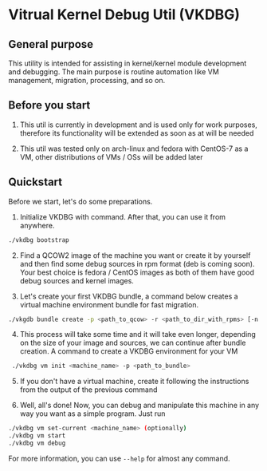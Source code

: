 # Vitrual Kernel Debug Util (VKDBG)

## General purpose

This utility is intended for assisting in kernel/kernel module development and debugging. The main purpose is routine automation like VM management, migration, processing, and so on. 

## Before you start

1. This util is currently in development and is used only for work purposes, therefore its functionality will be extended as soon as at will be needed

2. This util was tested only on arch-linux and fedora with CentOS-7 as a VM, other distributions of VMs / OSs will be added later

## Quickstart

Before we start, let's do some preparations.

1. Initialize VKDBG with command. After that, you can use it from anywhere.
```bash
./vkdbg bootstrap
```

2. Find a QCOW2 image of the machine you want or create it by yourself and then find some debug sources in rpm format (deb is coming soon). Your best choice is fedora / CentOS images as both of them have good debug sources and kernel images.


3. Let's create your first VKDBG bundle, a command below creates a virtual machine environment bundle for fast migration.

```bash
./vkgdb bundle create -p <path_to_qcow> -r <path_to_dir_with_rpms> [-n bundle_name] 
```

4. This process will take some time and it will take even longer, depending on the size of your image and sources, we can continue after bundle creation. 
A command to create a VKDBG environment for your VM

```bash
 ./vkdbg vm init <machine_name> -p <path_to_bundle> 
```

5. If you don't have a virtual machine, create it following the instructions from the output of the previous command

6. Well, all's done! Now, you can debug and manipulate this machine in any way you want as a simple program. Just run

```bash
./vkdbg vm set-current <machine_name> (optionally)
./vkdbg vm start
./vkdbg vm debug
```

For more information, you can use ```--help``` for almost any command.
